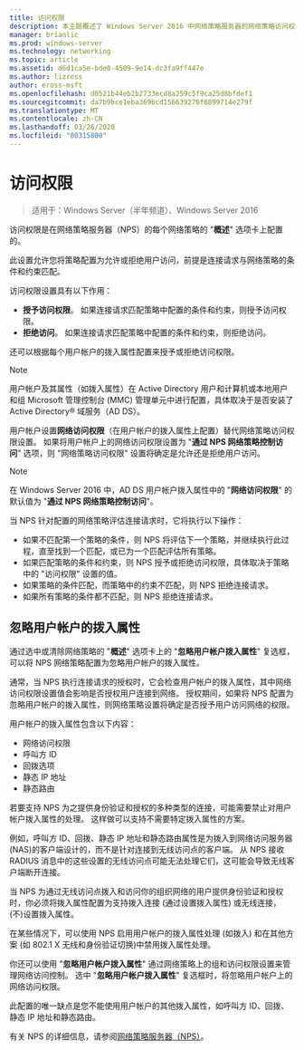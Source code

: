```yaml
---
title: 访问权限
description: 本主题概述了 Windows Server 2016 中网络策略服务器的网络策略访问权限。
manager: brianlic
ms.prod: windows-server
ms.technology: networking
ms.topic: article
ms.assetid: d6d1ca5e-bde0-4509-9e14-dc3fa9ff447e
ms.author: lizross
author: eross-msft
ms.openlocfilehash: d0521b44eb2b2733ecd8a259c5f9ca25d8bfdef1
ms.sourcegitcommit: da7b9bce1eba369bcd156639276f6899714e279f
ms.translationtype: MT
ms.contentlocale: zh-CN
ms.lasthandoff: 03/26/2020
ms.locfileid: "80315800"
---
```

# <a name="access-permission"></a>访问权限

>适用于：Windows Server（半年频道）、Windows Server 2016

访问权限是在网络策略服务器（NPS）的每个网络策略的 "**概述**" 选项卡上配置的。 

此设置允许您将策略配置为允许或拒绝用户访问，前提是连接请求与网络策略的条件和约束匹配。 

访问权限设置具有以下作用：

- **授予访问权限**。 如果连接请求匹配策略中配置的条件和约束，则授予访问权限。
- **拒绝访问**。 如果连接请求匹配策略中配置的条件和约束，则拒绝访问。

还可以根据每个用户帐户的拨入属性配置来授予或拒绝访问权限。

>[!NOTE]
>用户帐户及其属性（如拨入属性）在 Active Directory 用户和计算机或本地用户和组 Microsoft 管理控制台 \(MMC\) 管理单元中进行配置，具体取决于是否安装了 Active Directory&reg; 域服务（AD DS）。

用户帐户设置**网络访问权限**（在用户帐户的拨入属性上配置）替代网络策略访问权限设置。 如果将用户帐户上的网络访问权限设置为 "**通过 NPS 网络策略控制访问**" 选项，则 "网络策略访问权限" 设置将确定是允许还是拒绝用户访问。

>[!NOTE]
>在 Windows Server 2016 中，AD DS 用户帐户拨入属性中的 "**网络访问权限**" 的默认值为 "**通过 NPS 网络策略控制访问**"。

当 NPS 针对配置的网络策略评估连接请求时，它将执行以下操作：

- 如果不匹配第一个策略的条件，则 NPS 将评估下一个策略，并继续执行此过程，直至找到一个匹配，或已为一个匹配评估所有策略。
- 如果匹配策略的条件和约束，则 NPS 授予或拒绝访问权限，具体取决于策略中的 "访问权限" 设置的值。
- 如果策略的条件匹配，而策略中的约束不匹配，则 NPS 拒绝连接请求。
- 如果所有策略的条件都不匹配，则 NPS 拒绝连接请求。

## <a name="ignore-user-account-dial-in-properties"></a>忽略用户帐户的拨入属性

通过选中或清除网络策略的 "**概述**" 选项卡上的 "**忽略用户帐户拨入属性**" 复选框，可以将 NPS 网络策略配置为忽略用户帐户的拨入属性。 

通常，当 NPS 执行连接请求的授权时，它会检查用户帐户的拨入属性，其中网络访问权限设置值会影响是否授权用户连接到网络。 授权期间，如果将 NPS 配置为忽略用户帐户的拨入属性，则网络策略设置将确定是否授予用户访问网络的权限。

用户帐户的拨入属性包含以下内容：

- 网络访问权限
- 呼叫方 ID
- 回拨选项
- 静态 IP 地址
- 静态路由

若要支持 NPS 为之提供身份验证和授权的多种类型的连接，可能需要禁止对用户帐户拨入属性的处理。 这样做可以支持不需要特定拨入属性的方案。

例如，呼叫方 ID、回拨、静态 IP 地址和静态路由属性是为拨入到网络访问服务器 \(NAS\)的客户端设计的，而不是针对连接到无线访问点的客户端。 从 NPS 接收 RADIUS 消息中的这些设置的无线访问点可能无法处理它们，这可能会导致无线客户端断开连接。

当 NPS 为通过无线访问点拨入和访问你的组织网络的用户提供身份验证和授权时，你必须将拨入属性配置为支持拨入连接 \(通过设置拨入属性\) 或无线连接，\(不\)设置拨入属性。

在某些情况下，可以使用 NPS 启用用户帐户的拨入属性处理 \(如拨入\) 和在其他方案 \(如 802.1 X 无线和身份验证切换\)中禁用拨入属性处理。

你还可以使用 "**忽略用户帐户拨入属性**" 通过网络策略上的组和访问权限设置来管理网络访问控制。 选中 "**忽略用户帐户拨入属性**" 复选框时，将忽略用户帐户上的网络访问权限。

此配置的唯一缺点是您不能使用用户帐户的其他拨入属性，如呼叫方 ID、回拨、静态 IP 地址和静态路由。

有关 NPS 的详细信息，请参阅[网络策略服务器（NPS）](nps-top.md)。
